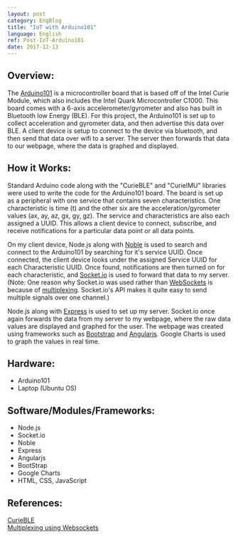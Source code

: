 ```yaml
---
layout: post
category: EngBlog
title: "IoT with Arduino101"
language: English
ref: Post-IoT-Arduino101
date: 2017-12-13
---
```


## Overview:
The [Arduino101](https://store.arduino.cc/usa/arduino-101) is a microcontroller board that is based off of the Intel Curie Module, which also includes the Intel Quark Microcontroller C1000.  This board comes with a 6-axis accelerometer/gyrometer and also has built in Bluetooth low Energy (BLE).  For this project, the Arduino101 is set up to collect acceleration and gyrometer data, and then advertise this data over BLE.  A client device is setup to connect to the device via bluetooth, and then send that data over wifi to a server. The server then forwards that data to our webpage, where the data is graphed and displayed.

## How it Works:
Standard Arduino code along with the "CurieBLE" and "CurieIMU" libraries were used to write the code for the Arduino101 board.  The board is set up as a peripheral with one service that contains seven characteristics.  One characteristic is time (t) and the other six are the acceleration/gyrometer values (ax, ay, az, gx, gy, gz).  The service and characteristics are also each assigned a UUID.  This allows a client device to connect, subscribe, and receive notifications for a particular data point or all data points.

On my client device, Node.js along with [Noble](https://github.com/sandeepmistry/noble) is used to search and connect to the Arduino101 by searching for it's service UUID.  Once connected, the client device looks under the assigned Service UUID for each Characteristic UUID.  Once found, notifications are then turned on for each characteristic, and [Socket.io](https://socket.io/) is used to forward that data to my server.  (Note: One reason why Socket.io was used rather than [WebSockets](https://github.com/websockets/ws) is because of [multiplexing](https://en.wikipedia.org/wiki/Multiplexing).  Socket.io's API makes it quite easy to send multiple signals over one channel.)

Node.js along with [Express](https://expressjs.com/) is used to set up my server.  Socket.io once again forwards the data from my server to my webpage, where the raw data values are displayed and graphed for the user.  The webpage was created using frameworks such as [Bootstrap](https://getbootstrap.com/) and [Angularjs](https://angularjs.org/). Google Charts is used to graph the values in real time.

## Hardware:
- Arduino101
- Laptop (Ubuntu OS)

## Software/Modules/Frameworks:
- Node.js
- Socket.io
- Noble
- Express
- Angularjs
- BootStrap
- Google Charts
- HTML, CSS, JavaScript

## References:
[CurieBLE](https://www.arduino.cc/en/Reference/CurieBLE)<br>
[Multiplexing using Websockets](https://www.rabbitmq.com/blog/2012/02/23/how-to-compose-apps-using-websockets/)<br>
